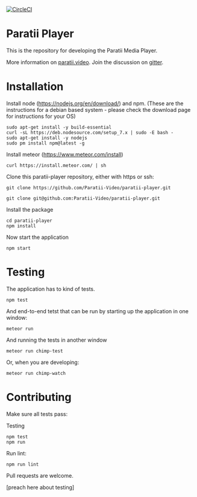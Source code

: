 [![CircleCI](https://circleci.com/gh/Paratii-Video/paratii-player.svg?style=svg)](https://circleci.com/gh/Paratii-Video/paratii-player)

# Paratii Player

This is the repository for developing the Paratii Media Player.

More information on [paratii.video](http://paratii.video/). Join the discussion on [gitter](https://gitter.im/Paratii-Video).


# Installation 


Install node (https://nodejs.org/en/download/) and npm. (These are the instructions for a debian based system - please check the download page for instructions for your OS)

    sudo apt-get install -y build-essential
    curl -sL https://deb.nodesource.com/setup_7.x | sudo -E bash -
    sudo apt-get install -y nodejs
    sudo pm install npm@latest -g

Install meteor (https://www.meteor.com/install)

    curl https://install.meteor.com/ | sh

Clone this paratii-player repository, either with https or ssh:


    git clone https://github.com/Paratii-Video/paratii-player.git

    git clone git@github.com:Paratii-Video/paratii-player.git

Install the package

    cd paratii-player
    npm install

Now start the application

    npm start


# Testing

The application has to kind of tests. 

    npm test

And end-to-end tetst that can be run by starting up the application in one window:

    meteor run

And running the tests in another window

    meteor run chimp-test

Or, when you are developing:

    meteor run chimp-watch


# Contributing

Make sure all tests pass:

Testing

    npm test
    npm run 

Run lint:

    npm run lint

Pull requests are welcome.

[preach here about testing]

